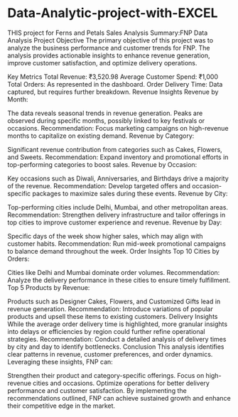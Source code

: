 # Data-Analytic-project-with-EXCEL
THIS project for Ferns and Petals Sales Analysis
Summary:FNP Data Analysis
Project Objective
The primary objective of this project was to analyze the business performance and customer trends for FNP. The analysis provides actionable insights to enhance revenue generation, improve customer satisfaction, and optimize delivery operations.

Key Metrics
Total Revenue: ₹3,520.98
Average Customer Spend: ₹1,000
Total Orders: As represented in the dashboard.
Order Delivery Time: Data captured, but requires further breakdown.
Revenue Insights
Revenue by Month:

The data reveals seasonal trends in revenue generation. Peaks are observed during specific months, possibly linked to key festivals or occasions.
Recommendation: Focus marketing campaigns on high-revenue months to capitalize on existing demand.
Revenue by Category:

Significant revenue contribution from categories such as Cakes, Flowers, and Sweets.
Recommendation: Expand inventory and promotional efforts in top-performing categories to boost sales.
Revenue by Occasion:

Key occasions such as Diwali, Anniversaries, and Birthdays drive a majority of the revenue.
Recommendation: Develop targeted offers and occasion-specific packages to maximize sales during these events.
Revenue by City:

Top-performing cities include Delhi, Mumbai, and other metropolitan areas.
Recommendation: Strengthen delivery infrastructure and tailor offerings in top cities to improve customer experience and revenue.
Revenue by Day:

Specific days of the week show higher sales, which may align with customer habits.
Recommendation: Run mid-week promotional campaigns to balance demand throughout the week.
Order Insights
Top 10 Cities by Orders:

Cities like Delhi and Mumbai dominate order volumes.
Recommendation: Analyze the delivery performance in these cities to ensure timely fulfillment.
Top 5 Products by Revenue:

Products such as Designer Cakes, Flowers, and Customized Gifts lead in revenue generation.
Recommendation: Introduce variations of popular products and upsell these items to existing customers.
Delivery Insights
While the average order delivery time is highlighted, more granular insights into delays or efficiencies by region could further refine operational strategies.
Recommendation: Conduct a detailed analysis of delivery times by city and day to identify bottlenecks.
Conclusion
This analysis identifies clear patterns in revenue, customer preferences, and order dynamics. Leveraging these insights, FNP can:

Strengthen their product and category-specific offerings.
Focus on high-revenue cities and occasions.
Optimize operations for better delivery performance and customer satisfaction.
By implementing the recommendations outlined, FNP can achieve sustained growth and enhance their competitive edge in the market.

